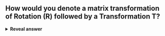 ## How would you denote a matrix transformation of Rotation (R) followed by a Transformation T?
<details>
<summary><b>Reveal answer</b></summary>
TR
</details>
